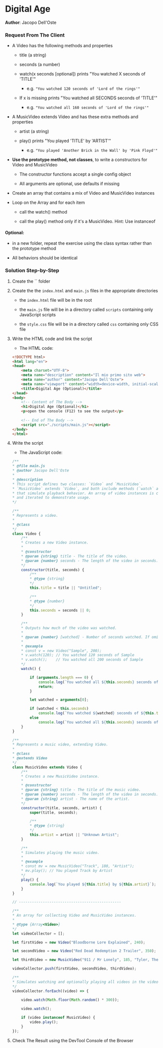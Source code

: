 # Digital Age

**Author**: Jacopo Dell'Oste 

### Request From The Client

- A Video has the following methods and properties

    + title (a string)

    + seconds (a number)

    + watch(x seconds [optional]) prints "You watched X seconds of 'TITLE'"

        - e.g. `"You watched 120 seconds of 'Lord of the rings'"` 

    + If x is missing prints "You watched all SECONDS seconds of 'TITLE'"

        - e.g. `"You watched all 160 seconds of 'Lord of the rings'"`

- A MusicVideo extends Video and has these extra methods and properties

    + artist (a string)

    + play() prints "You played 'TITLE' by 'ARTIST'" 
        
        - e.g. `"You played 'Another Brick in the Wall' by 'Pink Floyd'"`

- **Use the prototype method, not classes**, to write a constructors for Video and MusicVideo

    + The constructor functions accept a single config object

    + All arguments are optional, use defaults if missing

- Create an array that contains a mix of Video and MusicVideo instances

- Loop on the Array and for each item

    + call the watch() method

    + call the play() method only if it's a MusicVideo. Hint: Use instanceof

#### **Optional**:

- in a new folder, repeat the exercise using the class syntax rather than the prototype method

- All behaviors should be identical

### Solution Step-by-Step

1. Create the  `` folder

2. Create the the `index.html` and `main.js` files in the appropriate directories

    * the `index.html` file will be in the root

    * the `main.js` file will be in a directory called `scripts` containing only JavaScript scripts

    * the `style.css` file will be in a directory called `css` containing only CSS file    

3. Write the HTML code and link the script
    
    * The HTML code:

    ```HTML 
    <!DOCTYPE html>
    <html lang="en">
    <head>
        <meta charset="UTF-8">
        <meta name="description" content="Il mio primo sito web">
        <meta name="author" content="Jacopo Dell'Oste">
        <meta name="viewport" content="width=device-width, initial-scale=1.0">
        <title>Digital Age (Optional)</title>
    </head>
    <body>
        <!-- Content of The Body -->
        <h1>Digital Age (Optional)</h1>
        <p>open the console (F12) to see the output</p>
        
        <!-- End of The Body -->
        <script src="./scripts/main.js"></script>
    </body>
    </html>
    ```

4. Write the script  

    * The JavaScript code:

    ```javascript
    /**
    * @file main.js
    * @author Jacopo Dell'Oste
    *
    * @description
    * This script defines two classes: `Video` and `MusicVideo`.
    * `MusicVideo` extends `Video`, and both include methods (`watch` and `play`)
    * that simulate playback behavior. An array of video instances is created
    * and iterated to demonstrate usage.
    */

    /**
    * Represents a video.
    *
    * @class
    */
    class Video {
        /**
        * Creates a new Video instance.
        *
        * @constructor
        * @param {string} title - The title of the video.
        * @param {number} seconds - The length of the video in seconds.
        */
        constructor(title, seconds) {
            /**
            * @type {string}
            */
            this.title = title || "Untitled";

            /**
            * @type {number}
            */
            this.seconds = seconds || 0;
        }

        /**
        * Outputs how much of the video was watched.
        *
        * @param {number} [watched] - Number of seconds watched. If omitted, full video is considered watched.
        *
        * @example
        * const v = new Video("Sample", 200);
        * v.watch(120); // You watched 120 seconds of Sample
        * v.watch();    // You watched all 200 seconds of Sample
        */
        watch() {

            if (arguments.length === 0) {
                console.log(`You watched all ${this.seconds} seconds of ${this.title}`);
                return;
            }

            let watched = arguments[0];

            if (watched < this.seconds)
                console.log(`You watched ${watched} seconds of ${this.title}`);
            else
                console.log(`You watched all ${this.seconds} seconds of ${this.title}`);
        }
    }

    /**
    * Represents a music video, extending Video.
    *
    * @class
    * @extends Video
    */
    class MusicVideo extends Video {
        /**
        * Creates a new MusicVideo instance.
        *
        * @constructor
        * @param {string} title - The title of the music video.
        * @param {number} seconds - The length of the video in seconds.
        * @param {string} artist - The name of the artist.
        */
        constructor(title, seconds, artist) {
            super(title, seconds);

            /**
            * @type {string}
            */
            this.artist = artist || "Unknown Artist";
        }

        /**
        * Simulates playing the music video.
        *
        * @example
        * const mv = new MusicVideo("Track", 180, "Artist");
        * mv.play(); // You played Track by Artist
        */
        play() {
            console.log(`You played ${this.title} by ${this.artist}`);
        }
    }

    // -----------------------------------------------

    /**
    * An array for collecting Video and MusicVideo instances.
    *
    * @type {Array<Video>}
    */
    let videoCollector = [];

    let firstVideo = new Video("Bloodborne Lore Explained", 240);

    let secondVideo = new Video("Red Dead Redemption 2 Trailer", 350);

    let thirdVideo = new MusicVideo("911 / Mr Lonely", 185, "Tyler, The Creator");

    videoCollector.push(firstVideo, secondVideo, thirdVideo);

    /**
    * Simulates watching and optionally playing all videos in the videoCollector.
    */
    videoCollector.forEach((video) => {
        
        video.watch(Math.floor(Math.random() * 300));

        video.watch();

        if (video instanceof MusicVideo) {
            video.play();
        }
    });
    ```
    
5. Check The Result using the DevTool Console of the Browser
